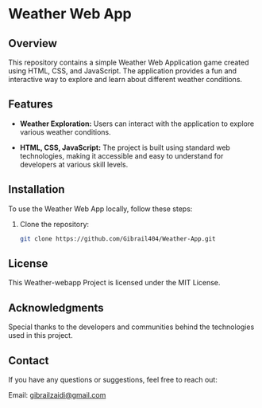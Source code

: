 # Weather Web App

## Overview

This repository contains a simple Weather Web Application game created using HTML, CSS, and JavaScript. The application provides a fun and interactive way to explore and learn about different weather conditions.

## Features

- **Weather Exploration:** Users can interact with the application to explore various weather conditions.

- **HTML, CSS, JavaScript:** The project is built using standard web technologies, making it accessible and easy to understand for developers at various skill levels.

## Installation

To use the Weather Web App locally, follow these steps:

1. Clone the repository:

   ```bash
   git clone https://github.com/Gibrail404/Weather-App.git

## License

This Weather-webapp Project is licensed under the MIT License.

## Acknowledgments

Special thanks to the developers and communities behind the technologies used in this project.

## Contact

If you have any questions or suggestions, feel free to reach out:

Email: gibrailzaidi@gmail.com